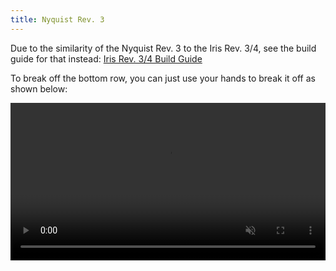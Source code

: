 ```yaml
---
title: Nyquist Rev. 3
---
```


Due to the similarity of the Nyquist Rev. 3 to the Iris Rev. 3/4, see the build guide for that instead: [Iris Rev. 3/4 Build Guide](iris-rev3-build-guide.md)

To break off the bottom row, you can just use your hands to break it off as shown below:

<video width="100%" controls muted loop>
  <source src="/videos/pcb-break.mp4" type="video/mp4" />
</video>
